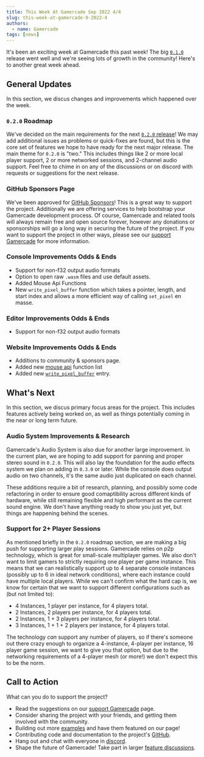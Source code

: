 ```yaml
---
title: This Week At Gamercade Sep 2022 4/4
slug: this-week-at-gamercade-9-2022-4
authors:
  - name: Gamercade
tags: [news]
---
```


It's been an exciting week at Gamercade this past week! The big [`0.1.0`](/blog/gamercade-0-1-0) release went well and we're seeing lots of growth in the community! Here's to another great week ahead.

## General Updates

In this section, we discus changes and improvements which happened over the week.

### `0.2.0` Roadmap

We've decided on the main requirements for the next [`0.2.0` release](https://github.com/gamercade-io/gamercade_console/milestone/1)! We may add additional issues as problems or quick-fixes are found, but this is the core set of features we hope to have ready for the next major release. The main theme for `0.2.0` is "two." This includes things like 2 or more local player support, 2 or more networked sessions, and 2-channel audio support. Feel free to chime in on any of the discussions or on discord with requests or suggestions for the next release.

### GitHub Sponsors Page

We've been approved for [GitHub Sponsors](https://github.com/sponsors/RobDavenport)! This is a great way to support the project. Additionally we are offering services to help bootstrap your Gamercade development process. Of course, Gamercade and related tools will always remain free and open source forever, however any donations or sponsorships will go a long way in securing the future of the project. If you want to support the project in other ways, please see our [support Gamercade](/support-gamercade) for more information.

### Console Improvements Odds & Ends

- Support for non-f32 output audio formats
- Option to open raw `.wasm` files and use default assets.
- Added Mouse Api Functions
- New `write_pixel_buffer` function which takes a pointer, length, and start index and allows a more efficient way of calling `set_pixel` en masse.

### Editor Improvements Odds & Ends

- Support for non-f32 output audio formats

### Website Improvements Odds & Ends

- Additions to community & sponsors page.
- Added new [mouse api](/docs/api-reference/input#mouse-controls) function list
- Added new [`write_pixel_buffer`](/docs/api-reference/draw) entry.

## What's Next

In this section, we discus primary focus areas for the project. This includes features actively being worked on, as well as things potentially coming in the near or long term future.

### Audio System Improvements & Research

Gamercade's Audio System is also due for another large improvement. In the current plan, we are hoping to add support for panning and proper stereo sound in `0.2.0`. This will also lay the foundation for the audio effects system we plan on adding in `0.3.0` or later. While the console does output audio on two channels, it's the same audio just duplicated on each channel.

These additions require a bit of research, planning, and possibly some code refactoring in order to ensure good comaptibility across different kinds of hardware, while still remaining flexible and high performant as the current sound engine. We don't have anything ready to show you just yet, but things are happening behind the scenes.

### Support for 2+ Player Sessions

As mentioned briefly in the `0.2.0` roadmap section, we are making a big push for supporting larger play sessions. Gamercade relies on p2p technology, which is great for small-scale multiplayer games. We also don't want to limit gamers to strictly requiring one player per game instance. This means that we can realistically support up to 4 separate console instances (possibly up to 6 in ideal network conditions), where each instance could have multiple local players. While we can't confirm what the hard cap is, we know for certain that we want to support different configurations such as (but not limited to):

- 4 Instances, 1 player per instance, for 4 players total.
- 2 Instances, 2 players per instance, for 4 players total.
- 2 Instances, 1 + 3 players per instance, for 4 players total.
- 3 Instances, 1 + 1 + 2 players per instance, for 4 players total.

The technology *can* support any number of players, so if there's someone out there crazy enough to organize a 4-instance, 4-player per instance, 16 player game session, we want to give you that option, but due to the networking requirements of a 4-player mesh (or more!) we don't expect this to be the norm.

## Call to Action

What can you do to support the project?

- Read the suggestions on our [support Gamercade](/support-gamercade) page.
- Consider sharing the project with your friends, and getting them involved with the community.
- Building out more [examples](/docs/examples) and have them featured on our page!
- Contributing code and documentation to the project's [GitHub](https://github.com/gamercade-io/gamercade_console).
- Hang out and chat with everyone in [discord](https://discord.gg/Qafv2Fpt5j).
- Shape the future of Gamercade! Take part in larger [feature discussions](https://github.com/gamercade-io/gamercade_console/labels/Discussion).
